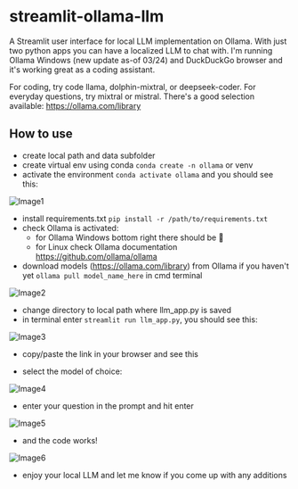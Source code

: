 # streamlit-ollama-llm
A Streamlit user interface for local LLM implementation on Ollama.  With just two python apps you can have a localized LLM to chat with.  I'm running Ollama Windows (new update as-of 03/24) and DuckDuckGo browser and it's working great as a coding assistant.  

For coding, try code llama, dolphin-mixtral, or deepseek-coder.  For everyday questions, try mixtral or mistral.  There's a good selection available:  https://ollama.com/library

## How to use
- create local path and data subfolder 
- create virtual env using conda `conda create -n ollama` or venv
- activate the environment `conda activate ollama` and you should see this:

 ![Image1](https://github.com/romilan24/streamlit-ollama-llm/blob/main/img/conda.JPG)

- install requirements.txt `pip install -r /path/to/requirements.txt`
- check Ollama is activated:
    - for Ollama Windows bottom right there should be 🦙
    - for Linux check Ollama documentation https://github.com/ollama/ollama
- download models (https://ollama.com/library) from Ollama if you haven't yet `ollama pull model_name_here` in cmd terminal

![Image2](https://github.com/romilan24/streamlit-ollama-llm/blob/main/img/ollama_pull.JPG)

- change directory to local path where llm_app.py is saved
- in terminal enter `streamlit run llm_app.py`, you should see this:

![Image3](https://github.com/romilan24/streamlit-ollama-llm/blob/main/img/run_streamlit.JPG)

- copy/paste the link in your browser and see this

- select the model of choice:
  
![Image4](https://github.com/romilan24/llama-index-RAG/blob/main/streamlit_model.JPG)

- enter your question in the prompt and hit enter
  
![Image5](https://github.com/romilan24/llama-index-RAG/blob/main/integer_sum.JPG)

- and the code works!

![Image6](https://github.com/romilan24/llama-index-RAG/blob/main/it_works.JPG)

- enjoy your local LLM and let me know if you come up with any additions
